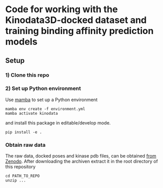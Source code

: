 # Code for working with the Kinodata3D-docked dataset and training binding affinity prediction models
## Setup
### 1) Clone this repo
### 2) Set up Python environment
Use [mamba](https://mamba.readthedocs.io/en/latest/micromamba-installation.html#umamba-install) to set up a Python environment
```
mamba env create -f environment.yml
mamba activate kinodata
```
and install this package in editable/develop mode.
```
pip install -e .
```
### Obtain raw data
The raw data, docked poses and kinase pdb files, can be obtained [from Zenodo](todo). After downloading the archiven extract it in the
root directory of this repository
```
cd PATH_TO_REPO
unzip ...
```

